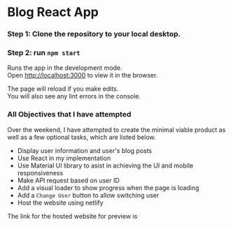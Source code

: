 # Blog React App

### Step 1: Clone the repository to your local desktop.

### Step 2: run `npm start`

Runs the app in the development mode.\
Open [http://localhost:3000](http://localhost:3000) to view it in the browser.

The page will reload if you make edits.\
You will also see any lint errors in the console.

### All Objectives that I have attempted

Over the weekend, I have attempted to create the minimal viable product as well as a few optional tasks, which are listed below.

* Display user information and user's blog posts
* Use React in my implementation
* Use Material UI library to asist in achieving the UI and mobile responsiveness
* Make API request based on user ID
* Add a visual loader to show progress when the page is loading
* Add a ```Change User``` button to allow switching user
* Host the website using netlify

The link for the hosted website for preview is 